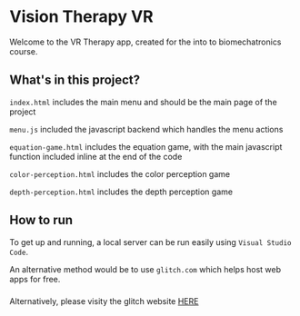 # Vision Therapy VR  

Welcome to the VR Therapy app, created for the into to biomechatronics course. 

## What's in this project?

`index.html` includes the main menu and should be the main page of the project  

`menu.js` included the javascript backend which handles the menu actions  

`equation-game.html` includes the equation game, with the main javascript function included inline at the end of the code  

`color-perception.html` includes the color perception game  

`depth-perception.html` includes the depth perception game  


## How to run  
To get up and running, a local server can be run easily using `Visual Studio Code`.  

An alternative method would be to use `glitch.com` which helps host web apps for free.  

###

Alternatively, please visity the glitch website [HERE](https://kind-false-cellar.glitch.me)
